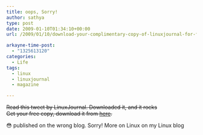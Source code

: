```yaml
---
title: oops, Sorry!
author: sathya
type: post
date: 2009-01-10T01:34:10+00:00
url: /2009/01/10/download-your-complimentary-copy-of-linuxjournal-for-free/

arkayne-time-post:
  - "1325613120"
categories:
  - Life
tags:
  - linux
  - linuxjournal
  - magazine

---
```

<span style="text-decoration: line-through;">Read this tweet by LinuxJournal. Downloaded it, and it rocks<br /> Get your free copy, download it from <a href="https://www.linuxjournal.com/dlissue" target="_blank">here</a>.</span>

😳 published on the wrong blog. Sorry! More on Linux on my Linux blog
